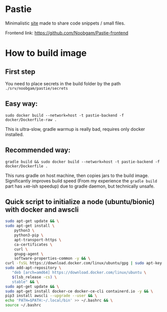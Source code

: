 # Pastie

Minimalistic [site](https://paste.noobgam.me/) made to share code snippets / small files.

Frontend link: https://github.com/Noobgam/Pastie-frontend

# How to build image

## First step

You need to place secrets in the build folder by the path `./srv/noobgam/pastie/secrets`

## Easy way:

`sudo docker build --network=host -t pastie-backend -f docker/Dockerfile-raw .`

This is ultra-slow, gradle warmup is really bad, requires only docker installed.

## Recommended way:

`gradle build && sudo docker build --network=host -t pastie-backend -f docker/Dockerfile .`

This runs gradle on host machine, then copies jars to the build image. Significantly improves build speed (From my experience the `gradle build` part has `x40`-ish speedup) due to gradle daemon, but technically unsafe.

## Quick script to initialize a node (ubuntu/bionic) with docker and awscli

```bash
sudo apt-get update && \
sudo apt-get install \
    python3 \
    python3-pip \
    apt-transport-https \
    ca-certificates \
    curl \
    gnupg-agent \
    software-properties-common -y && \
curl -fsSL https://download.docker.com/linux/ubuntu/gpg | sudo apt-key add - && \
sudo add-apt-repository \
   "deb [arch=amd64] https://download.docker.com/linux/ubuntu \
   $(lsb_release -cs) \
   stable" && \
sudo apt-get update && \
sudo apt-get install docker-ce docker-ce-cli containerd.io -y && \
pip3 install awscli --upgrade --user && \
echo 'PATH=$PATH:~/.local/bin' >> ~/.bashrc && \
source ~/.bashrc
```
